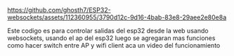 

https://github.com/ghosth7/ESP32-websockets/assets/112360955/3790d12c-9d16-4bab-83e8-29aee2e80e8a

Este codigo es para controlar salidas del esp32 desde la web usando websockets, 
usando el ap del esp32 luego se agregaran mas funciones como hacer switch entre AP y wifi client
aca un video del funcionamiento
